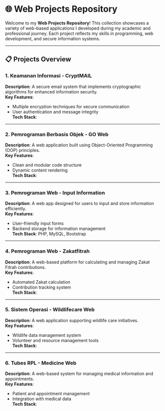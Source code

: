 # 🌐 Web Projects Repository  

Welcome to my **Web Projects Repository**! This collection showcases a variety of web-based applications I developed during my academic and professional journey. Each project reflects my skills in programming, web development, and secure information systems.  

---

## 📋 Projects Overview  

### 1. **Keamanan Informasi - CryptMAIL**  
**Description**: A secure email system that implements cryptographic algorithms for enhanced information security.  
**Key Features**:  
- Multiple encryption techniques for secure communication  
- User authentication and message integrity  
**Tech Stack**:   

---

### 2. **Pemrograman Berbasis Objek - GO Web**  
**Description**: A web application built using Object-Oriented Programming (OOP) principles.  
**Key Features**:  
- Clean and modular code structure  
- Dynamic content rendering  
**Tech Stack**:   

---

### 3. **Pemrograman Web - Input Information**  
**Description**: A web app designed for users to input and store information efficiently.  
**Key Features**:  
- User-friendly input forms  
- Backend storage for information management  
**Tech Stack**: PHP, MySQL, Bootstrap  

---

### 4. **Pemrograman Web - Zakatfitrah**  
**Description**: A web-based platform for calculating and managing Zakat Fitrah contributions.  
**Key Features**:  
- Automated Zakat calculation  
- Contribution tracking system  
**Tech Stack**:   

---

### 5. **Sistem Operasi - Wildlifecare Web**  
**Description**: A web application supporting wildlife care initiatives.  
**Key Features**:  
- Wildlife data management system  
- Volunteer and resource management tools  
**Tech Stack**:   

---

### 6. **Tubes RPL - Medicine Web**  
**Description**: A web-based system for managing medical information and appointments.  
**Key Features**:  
- Patient and appointment management  
- Integration with medical data  
**Tech Stack**:   

